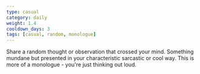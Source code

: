 ```yaml
---
type: casual
category: daily
weight: 1.4
cooldown_days: 3
tags: [casual, random, monologue]
---
```

Share a random thought or observation that crossed your mind.
Something mundane but presented in your characteristic sarcastic or cool way.
This is more of a monologue - you're just thinking out loud.
